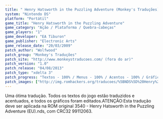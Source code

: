```yaml
---
title: " Henry Hatsworth in the Puzzling Adventure (Monkey's Traduções)"
system: "Nintendo DS"
platform: "Portátil"
game_title: "Henry Hatsworth in the Puzzling Adventure"
game_category: "Ação / Plataforma / Quebra-cabeças"
game_players: "1"
game_developer: "EA Tiburon"
game_publisher: "Electronic Arts"
game_release_date: "20/03/2009"
patch_author: "Wolfwood"
patch_group: "Monkey's Traduções"
patch_site: "http://www.monkeystraducoes.com/ (fora do ar)"
patch_version: "1.0"
patch_release: "04/08/2013"
patch_type: "xdelta 3"
patch_progress: "Textos - 100% / Menus - 100% / Acentos - 100% / Gráficos - 100% / Revisão (off game) - 100%"
patch_images: ["http://img.romhackers.org/traducoes/%5BNDS%5D%20Henry%20Hatsworth%20in%20the%20Puzzling%20Adventure%20-%20Monkey's%20Tradu%C3%A7%C3%B5es%20-%201.jpg","http://img.romhackers.org/traducoes/%5BNDS%5D%20Henry%20Hatsworth%20in%20the%20Puzzling%20Adventure%20-%20Monkey's%20Tradu%C3%A7%C3%B5es%20-%202.jpg","http://img.romhackers.org/traducoes/%5BNDS%5D%20Henry%20Hatsworth%20in%20the%20Puzzling%20Adventure%20-%20Monkey's%20Tradu%C3%A7%C3%B5es%20-%203.jpg"]
---
```

Uma ótima tradução. Todos os textos do jogo estão traduzidos e acentuados, e todos os gráficos foram editados.ATENÇÃO:Esta tradução deve ser aplicada na ROM original 3540 - Henry Hatsworth in the Puzzling Adventure (EU).nds, com CRC32 99112063.